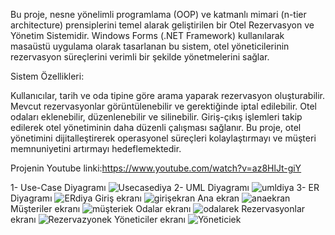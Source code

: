 Bu proje, nesne yönelimli programlama (OOP) ve katmanlı mimari (n-tier architecture) prensiplerini temel alarak geliştirilen bir Otel Rezervasyon ve Yönetim Sistemidir. Windows Forms (.NET Framework) kullanılarak masaüstü uygulama olarak tasarlanan bu sistem, otel yöneticilerinin rezervasyon süreçlerini verimli bir şekilde yönetmelerini sağlar.

Sistem Özellikleri:

Kullanıcılar, tarih ve oda tipine göre arama yaparak rezervasyon oluşturabilir.
Mevcut rezervasyonlar görüntülenebilir ve gerektiğinde iptal edilebilir.
Otel odaları eklenebilir, düzenlenebilir ve silinebilir.
Giriş-çıkış işlemleri takip edilerek otel yönetiminin daha düzenli çalışması sağlanır.
Bu proje, otel yönetimini dijitalleştirerek operasyonel süreçleri kolaylaştırmayı ve müşteri memnuniyetini artırmayı hedeflemektedir.

Projenin Youtube linki:https://www.youtube.com/watch?v=az8HlJt-giY

1- Use-Case Diyagramı
![Usecasediya](https://github.com/user-attachments/assets/3c7fb927-713d-433a-bfa5-3d6980fd0d5c)
2- UML Diyagramı
![umldiya](https://github.com/user-attachments/assets/3f6dba9f-7dc1-4d82-bd3a-73c2873b2d8c)
3- ER Diyagramı
![ERdiya](https://github.com/user-attachments/assets/c411d02c-a9da-411a-a2c2-8f596d8c3ac3)
Giriş ekranı
![girişekran](https://github.com/user-attachments/assets/00f64dc6-3e9f-49d4-9620-b3aa35eb7c8f)
Ana ekran
![anaekran](https://github.com/user-attachments/assets/c0d6121e-d027-4435-a813-69db527ff066)
Müşteriler ekranı
![müşteriek](https://github.com/user-attachments/assets/d0c32ef6-442e-4a38-a419-d796afed0938)
Odalar ekranı
![odalarek](https://github.com/user-attachments/assets/362053e2-e775-4116-b632-8d82e15a4975)
Rezervasyonlar ekranı
![Rezervazyonek](https://github.com/user-attachments/assets/02dccd99-e498-4a2d-8218-adde25183c2f)
Yöneticiler ekranı
![Yöneticiek](https://github.com/user-attachments/assets/525de0ff-f390-4d75-8ee3-7b5709ed18b6)
